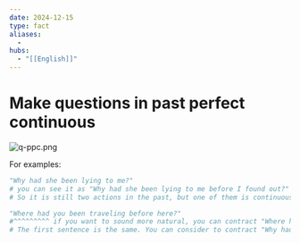 ```yaml
---
date: 2024-12-15
type: fact
aliases:
  -
hubs:
  - "[[English]]"
---
```


# Make questions in past perfect continuous

![q-ppc.png](../assets/imgs/q-ppc.png)

For examples:

```py
"Why had she been lying to me?"
# you can see it as "Why had she been lying to me before I found out?"
# So it is still two actions in the past, but one of them is continuous to another action happened.

"Where had you been traveling before here?"
#^^^^^^^^^ if you want to sound more natural, you can contract "Where had" to "Where'd"
# The first sentence is the same. You can consider to contract "Why had" to "Why'd" as well.

```

